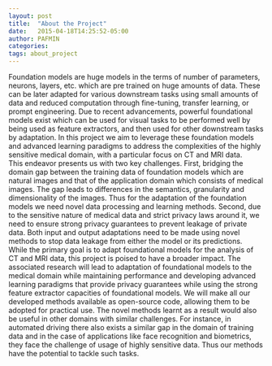 ```yaml
---
layout: post
title:  "About the Project"
date:   2015-04-18T14:25:52-05:00
author: PAFMIN
categories: 
tags: about_project
---
```


Foundation models are huge models in the terms of number of parameters, neurons, layers, etc. which are pre trained on huge amounts of data. These can be later adapted for various downstream tasks using small amounts of data and reduced computation through fine-tuning, transfer learning, or prompt engineering. Due to recent advancements, powerful foundational models exist which can be used for visual tasks to be performed well by being used as feature extractors, and then used for other downstream tasks by adaptation.
In this project we aim to leverage these foundation models and advanced learning paradigms to address the complexities of the highly sensitive medical domain, with a particular focus on CT and MRI data.
<br>
This endeavor presents us with two key challenges. First, bridging the domain gap between the training data of foundation models which are natural images and that of the application domain which consists of medical images. The gap leads to differences in the semantics, granularity and dimensionality of the images. Thus for the adaptation of the foundation models we need novel data processing and learning methods. Second, due to the sensitive nature  of medical data and strict privacy laws around it, we need to ensure strong privacy guarantees to prevent leakage of private data. Both input and output adaptations need to be made using novel methods to stop data leakage from either the model or its predictions.
<br>
While the primary goal is to adapt foundational models for the analysis of CT and MRI data, this project is poised to have a broader impact. The associated research will lead to adaptation of foundational models to the medical domain while maintaining performance and developing advanced learning paradigms that provide privacy guarantees while using the strong feature extractor capacities of foundational models. We will make all our developed methods available as open-source code, allowing them to be adopted for practical use. The novel methods learnt as a result would also be useful in other domains with similar challenges. For instance, in automated driving there also exists a similar gap in the domain of training data and in the case of applications like face recognition and biometrics, they face the challenge of usage of highly sensitive data. Thus our methods have the potential to tackle such tasks.

